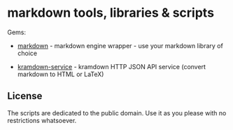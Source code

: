 # markdown tools, libraries & scripts

Gems:

- [markdown](markdown)  -  markdown engine wrapper - use your markdown library of choice

<!-- break -->
- [kramdown-service](kramdown-service)  - kramdown HTTP JSON API service (convert markdown to HTML or LaTeX)




## License

The scripts are dedicated to the public domain.
Use it as you please with no restrictions whatsoever.

